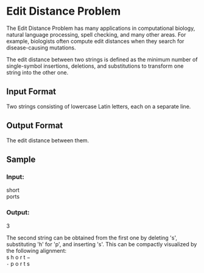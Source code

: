 # Edit Distance Problem

The Edit Distance Problem has many applications in computational biology, natural language processing, spell checking, and many other areas. For example, biologists often compute edit distances when they search for disease-causing mutations.

The edit distance between two strings is defined as the minimum number of single-symbol insertions, deletions, and substitutions to transform one string into the other one.

## Input Format
Two strings consisting of lowercase Latin letters, each on a separate line.

## Output Format
The edit distance between them.

## Sample
### Input:
short<br>
ports
### Output:
3

The second string can be obtained from the first one by deleting 's', substituting 'h' for 'p', and inserting 's'. This can be compactly visualized by the following alignment:<br>
s h o r t −<br>
`-` p o r t s
